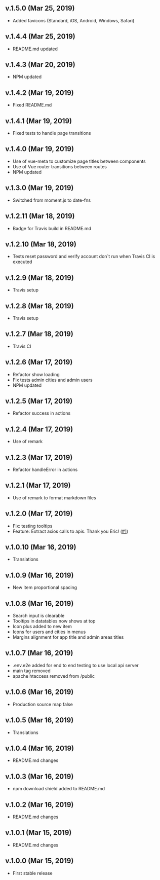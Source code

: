 ## v.1.5.0 (Mar 25, 2019)

-   Added favicons (Standard, iOS, Android, Windows, Safari)

## v.1.4.4 (Mar 25, 2019)

-   README.md updated

## v.1.4.3 (Mar 20, 2019)

-   NPM updated

## v.1.4.2 (Mar 19, 2019)

-   Fixed README.md

## v.1.4.1 (Mar 19, 2019)

-   Fixed tests to handle page transitions

## v.1.4.0 (Mar 19, 2019)

-   Use of vue-meta to customize page titles between components
-   Use of Vue router transitions between routes
-   NPM updated

## v.1.3.0 (Mar 19, 2019)

-   Switched from moment.js to date-fns

## v.1.2.11 (Mar 18, 2019)

-   Badge for Travis build in README.md

## v.1.2.10 (Mar 18, 2019)

-   Tests reset password and verify account don´t run when Travis CI is executed

## v.1.2.9 (Mar 18, 2019)

-   Travis setup

## v.1.2.8 (Mar 18, 2019)

-   Travis setup

## v.1.2.7 (Mar 18, 2019)

-   Travis CI

## v.1.2.6 (Mar 17, 2019)

-   Refactor show loading
-   Fix tests admin cities and admin users
-   NPM updated

## v.1.2.5 (Mar 17, 2019)

-   Refactor success in actions

## v.1.2.4 (Mar 17, 2019)

-   Use of remark

## v.1.2.3 (Mar 17, 2019)

-   Refactor handleError in actions

## v.1.2.1 (Mar 17, 2019)

-   Use of remark to format markdown files

## v.1.2.0 (Mar 17, 2019)

-   Fix: testing tooltips
-   Feature: Extract axios calls to apis. Thank you Eric! ([#1](https://github.com/davellanedam/vue-skeleton-mvp/pull/1))

## v.1.0.10 (Mar 16, 2019)

-   Translations

## v.1.0.9 (Mar 16, 2019)

-   New item proportional spacing

## v.1.0.8 (Mar 16, 2019)

-   Search input is clearable
-   Tooltips in datatables now shows at top
-   Icon plus added to new item
-   Icons for users and cities in menus
-   Margins alignment for app title and admin areas titles

## v.1.0.7 (Mar 16, 2019)

-   .env.e2e added for end to end testing to use local api server
-   main tag removed
-   apache htaccess removed from /public

## v.1.0.6 (Mar 16, 2019)

-   Production source map false

## v.1.0.5 (Mar 16, 2019)

-   Translations

## v.1.0.4 (Mar 16, 2019)

-   README.md changes

## v.1.0.3 (Mar 16, 2019)

-   npm download shield added to README.md

## v.1.0.2 (Mar 16, 2019)

-   README.md changes

## v.1.0.1 (Mar 15, 2019)

-   README.md changes

## v.1.0.0 (Mar 15, 2019)

-   First stable release

